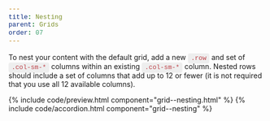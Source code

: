 ```yaml
---
title: Nesting
parent: Grids
order: 07
---
```


To nest your content with the default grid, add a new <code>.row</code> and set of <code>.col-sm-\*</code> columns within an existing <code>.col-sm-\*</code> column. Nested rows should include a set of columns that add up to 12 or fewer (it is not required that you use all 12 available columns).

{% include code/preview.html component="grid--nesting.html" %}
{% include code/accordion.html component="grid--nesting" %}

<style scoped>
    .grid-example {
        position: relative;
        padding: 16px;
        margin: 16px -15px;
        border: 3px 0 0 solid #f7f7f9;
    }
    @media (min-width: 576px) {
        .grid-example {
            padding: 24px;
            margin: 16px 0 0 0;
        }
    }
    .grid-example > .row > .col,
    .grid-example .row > [class^=col-] {
        padding-top: .75rem;
        padding-bottom: .75rem;
        background-color: rgba(86,61,124,.15);
        border: 1px solid rgba(86,61,124,.2);
    }
    code {
        padding: 3px 6px;
        background-color: #eee;
        border-radius: 4px;
        font-family: SFMono-Regular, Menlo, Monaco, Consolas, "Liberation Mono", "Courier New", monospace;
        font-size: 90%;
        color: #bd4147;
    }
</style>
